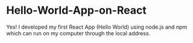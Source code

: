# Hello-World-App-on-React
Yes! I developed my first React App (Hello World) using node.js and npm which can run on my computer through the local address.
